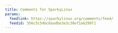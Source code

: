 ```yaml
---
title: Comments for SparkyLinux
params:
  feedlink: https://sparkylinux.org/comments/feed/
  feedid: 356c5c54bc6aadbe3e3c38ef1a6299f1
---
```

